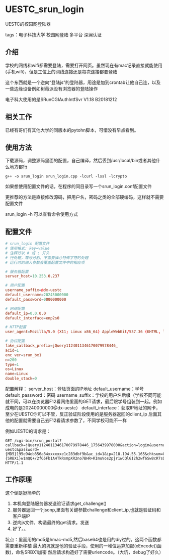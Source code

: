 # UESTC_srun_login
UESTC的校园网登陆器

tags：电子科技大学 校园网登陆 多平台 深澜认证

## 介绍

学校的网线和wifi都需要登陆，需要打开网页。虽然现在有mac记录直接就能使用(手机wifi)，但是工位上的网线连接还是每次连接都要登陆

这个东西就是一个逆向“登陆js”的登陆器，用途是加到crontab让他自己连，以及一些边缘设备例如树莓派没有浏览器的登陆操作

电子科大使用的是SRunCGIAuthIntfSvr V1.18 B20181212

## 相关工作

已经有哥们有其他大学的同版本的pytohn脚本，可惜没有早点看到。

## 使用方法

下载源码，调整源码里面的配置，自己编译，然后丢到/usr/local/bin或者其他什么地方都行

`g++ -o srun_login srun_login.cpp -lcurl -lssl -lcrypto`

如果想使用配置文件的话，在程序的同目录写一个srun_login.conf配置文件

更推荐的方法是直接修改源码，把用户名，密码之类的全部硬编码，这样就不需要配置文件

srun_login -h 可以查看命令使用方式

## 配置文件

```conf
# srun_login 配置文件
# 使用格式: key=value
# 注释行以 # 或 ; 开头
# 行处理，等号分割，不需要操心特殊字符的处理
# 运行时的输入参数会覆盖配置文件中的相应项

# 服务器配置
server_host=10.253.0.237

# 用户配置
username_suffix=@dx-uestc
default_username=20245000000
default_password=0000000000

# 网络配置
default_ip=0.0.0.0
default_interface=enp2s0

# HTTP配置
user_agent=Mozilla/5.0 (X11; Linux x86_64) AppleWebKit/537.36 (KHTML, like Gecko) Chrome/120.0.0.0 Safari/537.36

# 协议配置
fake_callback_prefix=jQuery1124011346170079978446_
acid=1
enc_ver=srun_bx1
n=200
type=1
os=Linux
name=Linux
double_stack=0
```

配置解释：
server_host：登陆页面的IP地址
default_username：学号
default_password：密码
username_suffix：学校的用户名后缀（学校不同可能就不同，可以在浏览器F12看网络里面的GET请求，最后跟学号组装到一起。例如成电的是20240000000@dx-uestc）
default_interface：获取IP地址的网卡，至少在UESTC你可以不管，反正验证阶段使用的是服务器返回的client_ip
后面其他的配置就需要自己去F12看请求参数了，不同学校可能不一样

例如UESTC的请求是：
```
GET /cgi-bin/srun_portal?callback=jQuery1124011346170079978446_1756439978000&action=login&username=20240000000@dx-uestc&password={MD5}195e94eb356a34xxxxxxe1c283dbf9b&ac_id=1&ip=218.194.55.165&chksum=0b52f930df233472b4ebc4cfd3790f1738a23898&info={SRBX1}w1mQQ+/2fG5Fb1A4TkRsmpXR2no7BHR+KImuVos2pjr1wCQlGI2h2wf6Sw8cR7sDg3JT35S7aJSxNvInkkOqrvQDMu+ue4Vdd3773SFFNIthzowDFWaCtuZvX9BZ2+YsnxKr6BzRK6CgB1Ep1tllpnIZPA64puNj&n=200&type=1&os=Linux&name=Linux&double_stack=0&_=1756439978000 HTTP/1.1 
```

## 工作原理

这个倒是挺简单的

1. 本机向登陆服务器发送验证请求get_challenge()
2. 服务器返回一个jsonp,里面有关键参数challenge和client_ip,也就是验证码和客户端IP
3. 逆向js文件，构造最终的get请求。发送
4. 好了。。

坑点：里面用的md5是hmac-md5,然后base64也是用的diy过的。这两个函数都需要重新移植
最大的坑就是他的验证手段，使用的一堆位运算加密(xEncode()函数)，命名SRBX1加密
然后请求构造好了需要urlencode。（大坑，debug了好久）
